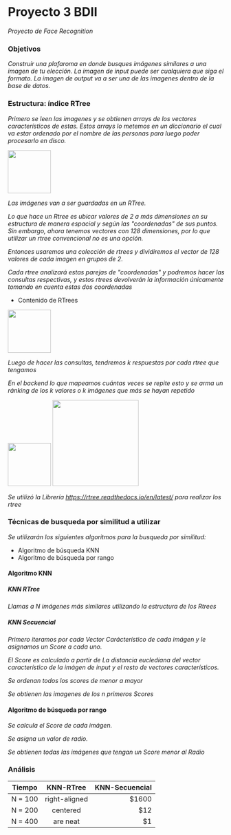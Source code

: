# Proyecto 3 BDII

_Proyecto de Face Recognition_

### Objetivos

_Construir una plafaroma en donde busques imágenes similares a una imagen de tu elección._
_La imagen de input puede ser cualquiera que siga el formato._
_La imagen de output va a ser una de las imagenes dentro de la base de datos._

### Estructura: índice RTree

_Primero se leen las imagenes y se obtienen arrays de los vectores característicos de estas._
_Estos arrays lo metemos en un diccionario el cual va estar ordenado por el nombre de las personas para luego poder procesarlo en disco._

<img src="https://cdn.discordapp.com/attachments/841118704547659797/873079711553683477/unknown.png" height="100">

_Las imágenes van a ser guardadas en un RTree._

_Lo que hace un Rtree es ubicar valores de 2 a más dimensiones en su estructura de manera espacial y según las "coordenadas" de sus puntos.
Sin embargo, ahora tenemos vectores con 128 dimensiones, por lo que utilizar un rtree convencional no es una opción._

_Entonces usaremos una colección de rtrees y dividiremos el vector de 128 valores de cada imagen en grupos de 2._

_Cada rtree analizará estas parejas de "coordenadas" y podremos hacer las consultas respectivas, y estos rtrees devolverán la información únicamente tomando en cuenta estas dos coordenadas_

* Contenido de RTrees <br />

<img src="https://cdn.discordapp.com/attachments/841118704547659797/873081201894768640/unknown.png" height="100">

_Luego de hacer las consultas, tendremos k respuestas por cada rtree que tengamos_

_En el backend lo que mapeamos cuántas veces se repite esto y se arma un ránking de los k valores o k imágenes que más se hayan repetido_

<img src = "https://cdn.discordapp.com/attachments/841118704547659797/873083696041824327/unknown.png" height="100">

<img src="https://cdn.discordapp.com/attachments/841118704547659797/873083565460570122/unknown.png" height="200">

_Se utilizó la Librería https://rtree.readthedocs.io/en/latest/ para realizar los rtree_


### Técnicas de busqueda por similitud a utilizar


_Se utilizarán los siguientes algoritmos para la busqueda por similitud:_
* Algoritmo de búsqueda KNN
* Algoritmo de búsqueda por rango

#### Algoritmo KNN
##### KNN RTree
_Llamas a N imágenes más similares utilizando la estructura de los Rtrees_ 

##### KNN Secuencial
_Primero iteramos por cada Vector Carácterístico de cada imágen y le asignamos un Score a cada uno._

_El Score es calculado a partir de La distancia euclediana del vector característico de la imágen de input y el resto de vectores característicos._

_Se ordenan todos los scores de menor a mayor_

_Se obtienen las imagenes de los n primeros Scores_

#### Algoritmo de búsqueda por rango

_Se calcula el Score de cada imágen._

_Se asigna un valor de radio._

_Se obtienen todas las imágenes que tengan un Score menor al Radio_


### Análisis

| Tiempo        | KNN-RTree   | KNN-Secuencial  |
| ------------- |:-------------:| -----:|
| N = 100      | right-aligned | $1600 |
| N = 200       | centered      |   $12 |
| N = 400 | are neat      |    $1 |
